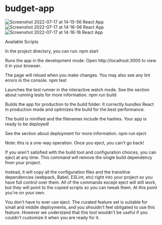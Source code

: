 # budget-app
![Screenshot 2022-07-17 at 14-15-56 React App](https://user-images.githubusercontent.com/26489854/179425834-0e8e2869-3e35-4534-bfeb-c8965ef8ab83.png)
![Screenshot 2022-07-17 at 14-16-06 React App](https://user-images.githubusercontent.com/26489854/179425838-90b7097a-282f-4643-aaea-b24d50c586cd.png)
![Screenshot 2022-07-17 at 14-16-16 React App](https://user-images.githubusercontent.com/26489854/179425840-a75dd488-42f8-47ef-83d7-13113a58d1bd.png)

Available Scripts

In the project directory, you can run:
npm start

Runs the app in the development mode.
Open http://localhost:3000 to view it in your browser.

The page will reload when you make changes.
You may also see any lint errors in the console.
npm test

Launches the test runner in the interactive watch mode.
See the section about running tests for more information.
npm run build

Builds the app for production to the build folder.
It correctly bundles React in production mode and optimizes the build for the best performance.

The build is minified and the filenames include the hashes.
Your app is ready to be deployed!

See the section about deployment for more information.
npm run eject

Note: this is a one-way operation. Once you eject, you can't go back!

If you aren't satisfied with the build tool and configuration choices, you can eject at any time. This command will remove the single build dependency from your project.

Instead, it will copy all the configuration files and the transitive dependencies (webpack, Babel, ESLint, etc) right into your project so you have full control over them. All of the commands except eject will still work, but they will point to the copied scripts so you can tweak them. At this point you're on your own.

You don't have to ever use eject. The curated feature set is suitable for small and middle deployments, and you shouldn't feel obligated to use this feature. However we understand that this tool wouldn't be useful if you couldn't customize it when you are ready for it.

